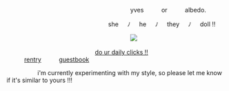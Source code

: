 

⠀⠀⠀⠀⠀⠀⠀⠀⠀⠀⠀⠀⠀⠀⠀⠀⠀⠀⠀⠀⠀⠀⠀⠀⠀⠀⠀⠀yves⠀⠀⠀⠀or⠀⠀⠀⠀albedo.

⠀⠀⠀⠀⠀⠀⠀⠀⠀⠀⠀⠀⠀⠀⠀⠀⠀⠀⠀⠀⠀⠀⠀she⠀⠀ﾉ⠀⠀he⠀⠀ﾉ⠀⠀they⠀⠀ﾉ⠀⠀doll !!

⠀⠀⠀⠀⠀⠀⠀⠀⠀⠀⠀⠀⠀⠀⠀⠀⠀⠀⠀⠀⠀⠀⠀⠀⠀⠀⠀⠀![](https://static.wikia.nocookie.net/gensin-impact/images/1/10/Icon_Emoji_Paimon%27s_Paintings_24_Sangonomiya_Kokomi_1.png/revision/latest/scale-to-width-down/250?cb=20230528042825)

⠀⠀⠀⠀⠀⠀⠀⠀⠀⠀⠀⠀⠀⠀⠀⠀⠀⠀⠀⠀[do ur daily clicks !!](https://arab.org/click-to-help/palestine/)⠀⠀⠀⠀[rentry](https://rentry.co/kngels)⠀⠀⠀⠀[guestbook](https://acheron.123guestbook.com)

⠀⠀⠀⠀⠀⠀⠀i'm currently experimenting with my style, so please let me know if it's similar to yours !!!
<!--
**coIlei/coIlei** is a ✨ _special_ ✨ repository because its `README.md` (this file) appears on your GitHub profile.

Here are some ideas to get you started:

- 🔭 I’m currently working on ...
- 🌱 I’m currently learning ...
- 👯 I’m looking to collaborate on ...
- 🤔 I’m looking for help with ...
- 💬 Ask me about ...
- 📫 How to reach me: ...
- 😄 Pronouns: ...
- ⚡ Fun fact: ...
-->
